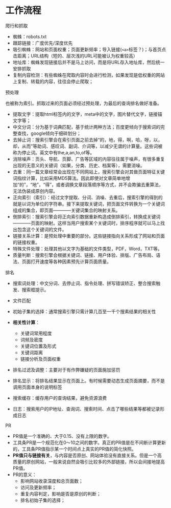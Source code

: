 # 工作流程
爬行和抓取
- 蜘蛛：robots.txt
- 跟踪链接：广度优先/深度优先
- 吸引蜘蛛：网站和页面权重；页面更新频率；导入链接(```<a>```标签？)；与首页点击距离；URL结构（短的、层次浅的URL可能被认为权重较高）
- 地址库：蜘蛛发现链接后并不是马上访问，而是将URL存入地址库，然后统一安排抓取
- 复制内容检测：有些蜘蛛在爬取内容时会进行检测，如果发现是低权重的网站上复制、转载的内容，往往会停止爬取；

预处理

也被称为索引。抓取过来的页面必须经过预处理，为最后的查询排名做好准备。
- 提取文字：提取html标签内的文字，meta中的文字，图片替代文字，链接锚文字等；
- 中文分词：分为基于词典匹配，基于统计两种方法；百度更倾向于搜索词的完整查找，google倾向于细碎划分；
- 去掉止词：搜索引擎会在索引页面之前去掉“的，地，得，啊，哈，呀，以，却，从而”等助词、感叹词、副词、介词等，以减少无谓的计算量。这些词被称为停止词。英文中有the,a,an,to,of等。
- 消除噪声：页头、导航、页脚、广告等区域的内容往往属于噪声，有很多重复出现的无意义的关键词（如果，分类、历史、档案等），需要消噪。
- 去重：同一篇文章经常会出现在不同网站上，搜索引擎会对其做页面特征关键词指纹计算，比如采用MD5算法。因此即使对文章简单地增加“的”，“地”，“得”，或者调换文章段落顺序等方式，并不会欺骗去重算法，无法伪装成原创内容。
- 正向索引（索引）：经过文字提取、分词、消噪、去重后，搜索引擎的得到的就是以词为单位的字符串。接下来提取关键词，把页面文件转换为一个关键词组成的集合，即页面————关键词集合的映射关系。
- 倒排索引：搜索引擎会将正向索引数据重新构造成倒排索引，转换成关键词————页面的映射。这样当用户搜索某个关键词时，排序程序就可以马上找出包含这个关键词的文件。
- 链接关系计算：是预处理中重要的部分。这些链接指向关系形成了网站和页面的链接权重。
- 特殊文件处理：处理其他以文字为基础的文件类型，PDF，Word，TXT等。
- 质量判断：搜索引擎会根据关键词、链接、用户体验、排版、广告布局、语法、页面打开速度等各种因素预先计算页面质量。

排名

- 搜索词处理：中文分词、去停止词、指令处理、拼写错误矫正、整合搜索触发、搜索框提示。
- 文件匹配
- 初始子集的选择：通常搜索引擎只需计算几百至一千个搜素结果的相关性
- **相关性计算**：

    - 关键词常用程度
    - 词频及密度
    - 关键词位置及形式
    - 关键词距离
    - 链接分析及页面权重
- 排名过滤及调整：主要对于有作弊嫌疑的页面施加惩罚
- 排名显示：将排名结果显示在页面上。有时候需要动态生成页面摘要，而不是调用页面本身的说明标签
- 搜索缓存：缓存用户的查询结果，避免资源浪费
- 日志：搜索用户的IP地址、查询词、搜索时间、点击了哪些结果等都被记录形成日志

PR

- PR值是一个准确的、大于0.15、没有上限的数字。
- 工具条PR是一个规范化在0～10之间的数字。真正的PR值是在不间断计算更新的，工具条PR值指示某一个时间点上真实的PR值的简化快照。
- **PR值只与链接有关**，与内容是否原创、网站体验没有直接关系。但是一个高质量的原创网站，一般来说自然会吸引比较多的外部链接，所以会间接地提高PR值。
- PR的意义：
    - 影响网站收录深度和总页面数；
    - 访问及更新频率；
    - 重复内容判定，影响是否是原创的判断；
    - 排名初始子集的选择；


